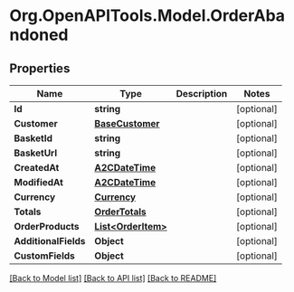 # Org.OpenAPITools.Model.OrderAbandoned

## Properties

Name | Type | Description | Notes
------------ | ------------- | ------------- | -------------
**Id** | **string** |  | [optional] 
**Customer** | [**BaseCustomer**](BaseCustomer.md) |  | [optional] 
**BasketId** | **string** |  | [optional] 
**BasketUrl** | **string** |  | [optional] 
**CreatedAt** | [**A2CDateTime**](A2CDateTime.md) |  | [optional] 
**ModifiedAt** | [**A2CDateTime**](A2CDateTime.md) |  | [optional] 
**Currency** | [**Currency**](Currency.md) |  | [optional] 
**Totals** | [**OrderTotals**](OrderTotals.md) |  | [optional] 
**OrderProducts** | [**List&lt;OrderItem&gt;**](OrderItem.md) |  | [optional] 
**AdditionalFields** | **Object** |  | [optional] 
**CustomFields** | **Object** |  | [optional] 

[[Back to Model list]](../README.md#documentation-for-models) [[Back to API list]](../README.md#documentation-for-api-endpoints) [[Back to README]](../README.md)

